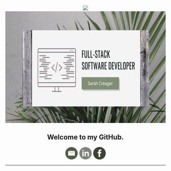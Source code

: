 <div align="center"><img src="https://media.giphy.com/media/eX6payp4mjhXwPocoX/giphy.gif" width="150px">
</div>

<div align="center">
<img height="350px" src="./img/gitHubBanner.jpg">
</div>

<h2 align="center"> Welcome to my GitHub.</h2>


<div align="center">
<a href="mailto:sarah.f.jamieson@gmail.com"><img height="40" src="./img/emailIcon.png"></a>
<a href="https://www.linkedin.com/in/sarah-creager/"><img height="40" src="./img/linkedInIcon.png"></a>
<a href="https://www.facebook.com/sarah.creager.2018/"><img height="40" src="./img/facebookIcon.png"></a>
</div>

---------------------

